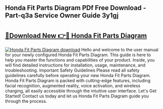## Honda Fit Parts Diagram PDf Free Download - Part-q3a Service Owner Guide 3y1gj

# <h2><a href="http://dfkahh.blite.top/?on=Honda+Fit+Parts+Diagram">🔗Download New 👉🔴 Honda Fit Parts Diagram</a></h2>

[![Honda Fit Parts Diagram download](https://i.imgur.com/lujVjoI.png)](http://dfkahh.blite.top/?on=Honda+Fit+Parts+Diagram)
Hello and welcome to the user manual for your newly configured Honda Fit Parts Diagram. This guide is here to help you master the functions and capabilities of your product. Inside, you will find detailed instructions for installation, usage, maintenance, and troubleshooting. Important Safety Guidelines Please read all safety guidelines carefully before operating your new Honda Fit Parts Diagram. Honda Fit Parts Diagram is packed with cutting-edge features, including facial recognition, augmented reality, voice activation, and wireless charging, all easily accessible through the intuitive user interface. Let's Get Started! Contact us today and let us Honda Fit Parts Diagram guide you through the process.

